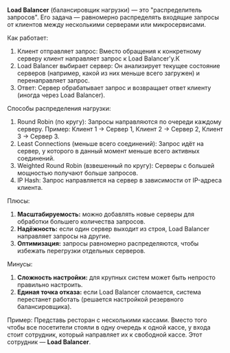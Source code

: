 **Load Balancer** (балансировщик нагрузки) — это "распределитель запросов". Его задача — равномерно распределять входящие запросы от клиентов между несколькими серверами или микросервисами.

Как работает:
1. Клиент отправляет запрос: Вместо обращения к конкретному серверу клиент направляет запрос к Load Balancer'у.К
2. Load Balancer выбирает сервер: Он анализирует текущее состояние серверов (например, какой из них меньше всего загружен) и перенаправляет запрос.
3. Ответ: Сервер обрабатывает запрос и возвращает ответ клиенту (иногда через Load Balancer).

Способы распределения нагрузки:
1. Round Robin (по кругу): Запросы направляются по очереди каждому серверу. Пример: Клиент 1 → Сервер 1, Клиент 2 → Сервер 2, Клиент 3 → Сервер 3.
2. Least Connections (меньше всего соединений): Запрос идёт на сервер, у которого в данный момент меньше всего активных соединений.
3. Weighted Round Robin (взвешенный по кругу): Серверы с большей мощностью получают больше запросов.
4. IP Hash: Запрос направляется на сервер в зависимости от IP-адреса клиента.

Плюсы:
1. **Масштабируемость:** можно добавлять новые серверы для обработки большего количества запросов.
2. **Надёжность:** если один сервер выходит из строя, Load Balancer направляет запросы на другие.
3. **Оптимизация:** запросы равномерно распределяются, чтобы избежать перегрузки отдельных серверов.

Минусы:
1. **Сложность настройки:** для крупных систем может быть непросто правильно настроить.
2. **Единая точка отказа:** если Load Balancer сломается, система перестанет работать (решается настройкой резервного балансировщика).

Пример: Представь ресторан с несколькими кассами. Вместо того чтобы все посетители стояли в одну очередь к одной кассе, у входа стоит сотрудник, который направляет их к свободной кассе. Этот сотрудник — **Load Balancer**.